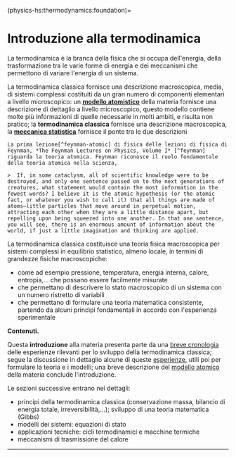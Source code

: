 (physics-hs:thermodynamics:foundation)=
# Introduzione alla termodinamica

La termodinamica è la branca della fisica che si occupa dell'energia, della trasformazione tra le varie forme di energia e dei meccanismi che permettono di variare l'energia di un sistema.

La termodinamica classica fornisce una descrizione macroscopica, media, di sistemi complessi costituiti da un gran numero di componenti elementari a livello microscopico: un [**modello atomistico**]() della materia fornisce una descrizione di dettaglio a livello microscopico, questo modello contiene molte più informazioni di quelle necessarie in molti ambiti, e risulta non pratico; la **termodinamica classica** fornisce una descrizione macroscopica, la [**meccanica statistica**]() fornisce il ponte tra le due descrizioni

```{dropdown} Feynman e la teoria atomica
La prima lezione[^feynman-atomic] di fisica delle lezioni di fisica di Feynman, *The Feynman Lectures on Physics, Volume I* [^feynman] riguarda la teoria atomica. Feynman riconosce il ruolo fondamentale della teoria atomica nella scienza,

>  If, in some cataclysm, all of scientific knowledge were to be destroyed, and only one sentence passed on to the next generations of creatures, what statement would contain the most information in the fewest words? I believe it is the atomic hypothesis (or the atomic fact, or whatever you wish to call it) that all things are made of atoms—little particles that move around in perpetual motion, attracting each other when they are a little distance apart, but repelling upon being squeezed into one another. In that one sentence, you will see, there is an enormous amount of information about the world, if just a little imagination and thinking are applied.

```

La termodinamica classica costituisce una teoria fisica macroscopica per sistemi complessi in equilibrio statistico, almeno locale, in termini di grandezze fisiche macroscopiche:
- come ad esempio pressione, temperatura, energia interna, calore, entropia,... che possano essere facilmente misurate
- che permettano di descrivere lo stato macroscopico di un sistema con un numero ristretto di variabili
- che permettano di formulare una teoria matematica consistente, partendo da alcuni princìpi fondamentali in accordo con l'esperienza sperimentale

**Contenuti.**

Questa **introduzione** alla materia presenta parte da una [breve cronologia](physics-hs:thermodynamics:foundation:history) delle esperienze rilevanti per lo sviluppo della termodinamica classica; segue la discussione in dettaglio alcune di queste [esperienze](physics-hs:thermodynamics:foundation:experiments), utili poi per formulare la teoria e i modelli; una breve descrizione del [modello atomico](physics-hs:thermodynamics:foundation:atomic-theory) della materia conclude l'introduzione.

Le sezioni successive entrano nei dettagli:
- principi della termodinamica classica (conservazione massa, bilancio di energia totale, irreversibilità,...); sviluppo di una teoria matematica (Gibbs) 
- modelli dei sistemi: equazioni di stato
- applicazioni tecniche: cicli termodinamici e macchine termiche
- meccanismi di trasmissione del calore

---

[^feynman]: [https://www.feynmanlectures.caltech.edu/I_toc.html](https://www.feynmanlectures.caltech.edu/I_toc.html)
[^feynman-atomic]: [https://www.feynmanlectures.caltech.edu/I_01.html](https://www.feynmanlectures.caltech.edu/I_01.html)

<!--
**Concetti e primi strumenti.**
- Temperatura, pressione
- Primi strumenti, e princìpi fisici utilizzati: 
  - manometro di Torricelli e peso di una colonna di acqua o Hg
  - termometri e dilatazione termica delle sostanze

**Esperienza.**
- Tendenze naturali:
  - Equilibrio termico: calore dal corpo più caldo a quello più freddo
  - Dissipazione dell'energia meccanica
  - Conservazione della massa

- Esperimenti in chimica, sull'indagine della natura della materia: 
  - misura di: massa, pressione, volume, temperatura,
  - esperimenti su: reazioni chimiche, gas

**Macchine termiche.**
- Applicazioni che guidano la rivoluzione industriale in Inghilterra,
- Approfondimenti e studi teorici sul funzionamento delle macchine termiche, le sostanze e i fenomeni fisici coinvolti

- Equivalenza calore-lavoro di Joule

**Formalizzazione dei principi della termodinamica.**

<span style="color:red">Le prime esperienze, lo studio delle sostanze, delle trasformazioni, e delle macchine termiche verranno ri-analizzate nei capitoli successivi, dopo aver formalizzato i princìpi della termodinamica e **todo**  un modello/approccio allo studio della materia.</span>
-->
